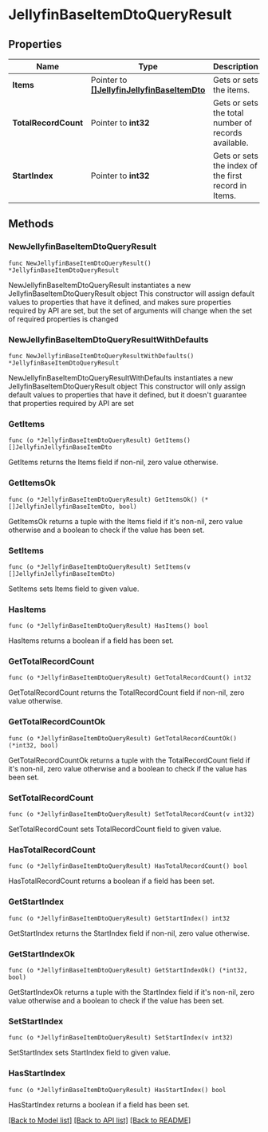 # JellyfinBaseItemDtoQueryResult

## Properties

Name | Type | Description | Notes
------------ | ------------- | ------------- | -------------
**Items** | Pointer to [**[]JellyfinJellyfinBaseItemDto**](JellyfinJellyfinBaseItemDto.md) | Gets or sets the items. | [optional] 
**TotalRecordCount** | Pointer to **int32** | Gets or sets the total number of records available. | [optional] 
**StartIndex** | Pointer to **int32** | Gets or sets the index of the first record in Items. | [optional] 

## Methods

### NewJellyfinBaseItemDtoQueryResult

`func NewJellyfinBaseItemDtoQueryResult() *JellyfinBaseItemDtoQueryResult`

NewJellyfinBaseItemDtoQueryResult instantiates a new JellyfinBaseItemDtoQueryResult object
This constructor will assign default values to properties that have it defined,
and makes sure properties required by API are set, but the set of arguments
will change when the set of required properties is changed

### NewJellyfinBaseItemDtoQueryResultWithDefaults

`func NewJellyfinBaseItemDtoQueryResultWithDefaults() *JellyfinBaseItemDtoQueryResult`

NewJellyfinBaseItemDtoQueryResultWithDefaults instantiates a new JellyfinBaseItemDtoQueryResult object
This constructor will only assign default values to properties that have it defined,
but it doesn't guarantee that properties required by API are set

### GetItems

`func (o *JellyfinBaseItemDtoQueryResult) GetItems() []JellyfinJellyfinBaseItemDto`

GetItems returns the Items field if non-nil, zero value otherwise.

### GetItemsOk

`func (o *JellyfinBaseItemDtoQueryResult) GetItemsOk() (*[]JellyfinJellyfinBaseItemDto, bool)`

GetItemsOk returns a tuple with the Items field if it's non-nil, zero value otherwise
and a boolean to check if the value has been set.

### SetItems

`func (o *JellyfinBaseItemDtoQueryResult) SetItems(v []JellyfinJellyfinBaseItemDto)`

SetItems sets Items field to given value.

### HasItems

`func (o *JellyfinBaseItemDtoQueryResult) HasItems() bool`

HasItems returns a boolean if a field has been set.

### GetTotalRecordCount

`func (o *JellyfinBaseItemDtoQueryResult) GetTotalRecordCount() int32`

GetTotalRecordCount returns the TotalRecordCount field if non-nil, zero value otherwise.

### GetTotalRecordCountOk

`func (o *JellyfinBaseItemDtoQueryResult) GetTotalRecordCountOk() (*int32, bool)`

GetTotalRecordCountOk returns a tuple with the TotalRecordCount field if it's non-nil, zero value otherwise
and a boolean to check if the value has been set.

### SetTotalRecordCount

`func (o *JellyfinBaseItemDtoQueryResult) SetTotalRecordCount(v int32)`

SetTotalRecordCount sets TotalRecordCount field to given value.

### HasTotalRecordCount

`func (o *JellyfinBaseItemDtoQueryResult) HasTotalRecordCount() bool`

HasTotalRecordCount returns a boolean if a field has been set.

### GetStartIndex

`func (o *JellyfinBaseItemDtoQueryResult) GetStartIndex() int32`

GetStartIndex returns the StartIndex field if non-nil, zero value otherwise.

### GetStartIndexOk

`func (o *JellyfinBaseItemDtoQueryResult) GetStartIndexOk() (*int32, bool)`

GetStartIndexOk returns a tuple with the StartIndex field if it's non-nil, zero value otherwise
and a boolean to check if the value has been set.

### SetStartIndex

`func (o *JellyfinBaseItemDtoQueryResult) SetStartIndex(v int32)`

SetStartIndex sets StartIndex field to given value.

### HasStartIndex

`func (o *JellyfinBaseItemDtoQueryResult) HasStartIndex() bool`

HasStartIndex returns a boolean if a field has been set.


[[Back to Model list]](../README.md#documentation-for-models) [[Back to API list]](../README.md#documentation-for-api-endpoints) [[Back to README]](../README.md)


